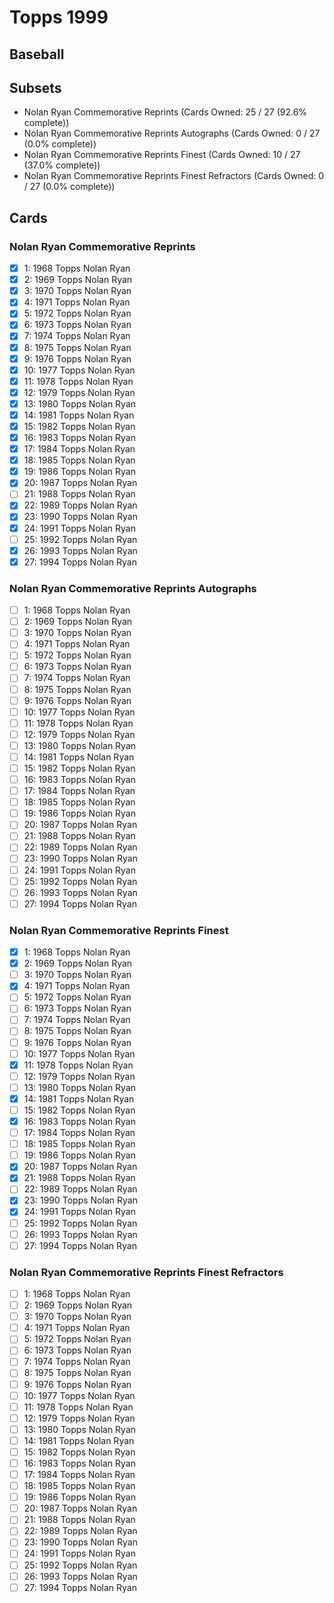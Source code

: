 # Topps 1999 
## Baseball

## Subsets

- Nolan Ryan Commemorative Reprints  (Cards Owned: 25 / 27 (92.6% complete))
- Nolan Ryan Commemorative Reprints Autographs  (Cards Owned: 0 / 27 (0.0% complete))
- Nolan Ryan Commemorative Reprints Finest  (Cards Owned: 10 / 27 (37.0% complete))
- Nolan Ryan Commemorative Reprints Finest Refractors  (Cards Owned: 0 / 27 (0.0% complete))

## Cards

### Nolan Ryan Commemorative Reprints
- [x] 1: 1968 Topps Nolan Ryan<br>
- [x] 2: 1969 Topps Nolan Ryan<br>
- [x] 3: 1970 Topps Nolan Ryan<br>
- [x] 4: 1971 Topps Nolan Ryan<br>
- [x] 5: 1972 Topps Nolan Ryan<br>
- [x] 6: 1973 Topps Nolan Ryan<br>
- [x] 7: 1974 Topps Nolan Ryan<br>
- [x] 8: 1975 Topps Nolan Ryan<br>
- [x] 9: 1976 Topps Nolan Ryan<br>
- [x] 10: 1977 Topps Nolan Ryan<br>
- [x] 11: 1978 Topps Nolan Ryan<br>
- [x] 12: 1979 Topps Nolan Ryan<br>
- [x] 13: 1980 Topps Nolan Ryan<br>
- [x] 14: 1981 Topps Nolan Ryan<br>
- [x] 15: 1982 Topps Nolan Ryan<br>
- [x] 16: 1983 Topps Nolan Ryan<br>
- [x] 17: 1984 Topps Nolan Ryan<br>
- [x] 18: 1985 Topps Nolan Ryan<br>
- [x] 19: 1986 Topps Nolan Ryan<br>
- [x] 20: 1987 Topps Nolan Ryan<br>
- [ ] 21: 1988 Topps Nolan Ryan<br>
- [x] 22: 1989 Topps Nolan Ryan<br>
- [x] 23: 1990 Topps Nolan Ryan<br>
- [x] 24: 1991 Topps Nolan Ryan<br>
- [ ] 25: 1992 Topps Nolan Ryan<br>
- [x] 26: 1993 Topps Nolan Ryan<br>
- [x] 27: 1994 Topps Nolan Ryan<br>
### Nolan Ryan Commemorative Reprints Autographs
- [ ] 1: 1968 Topps Nolan Ryan<br>
- [ ] 2: 1969 Topps Nolan Ryan<br>
- [ ] 3: 1970 Topps Nolan Ryan<br>
- [ ] 4: 1971 Topps Nolan Ryan<br>
- [ ] 5: 1972 Topps Nolan Ryan<br>
- [ ] 6: 1973 Topps Nolan Ryan<br>
- [ ] 7: 1974 Topps Nolan Ryan<br>
- [ ] 8: 1975 Topps Nolan Ryan<br>
- [ ] 9: 1976 Topps Nolan Ryan<br>
- [ ] 10: 1977 Topps Nolan Ryan<br>
- [ ] 11: 1978 Topps Nolan Ryan<br>
- [ ] 12: 1979 Topps Nolan Ryan<br>
- [ ] 13: 1980 Topps Nolan Ryan<br>
- [ ] 14: 1981 Topps Nolan Ryan<br>
- [ ] 15: 1982 Topps Nolan Ryan<br>
- [ ] 16: 1983 Topps Nolan Ryan<br>
- [ ] 17: 1984 Topps Nolan Ryan<br>
- [ ] 18: 1985 Topps Nolan Ryan<br>
- [ ] 19: 1986 Topps Nolan Ryan<br>
- [ ] 20: 1987 Topps Nolan Ryan<br>
- [ ] 21: 1988 Topps Nolan Ryan<br>
- [ ] 22: 1989 Topps Nolan Ryan<br>
- [ ] 23: 1990 Topps Nolan Ryan<br>
- [ ] 24: 1991 Topps Nolan Ryan<br>
- [ ] 25: 1992 Topps Nolan Ryan<br>
- [ ] 26: 1993 Topps Nolan Ryan<br>
- [ ] 27: 1994 Topps Nolan Ryan<br>
### Nolan Ryan Commemorative Reprints Finest
- [x] 1: 1968 Topps Nolan Ryan<br>
- [x] 2: 1969 Topps Nolan Ryan<br>
- [ ] 3: 1970 Topps Nolan Ryan<br>
- [x] 4: 1971 Topps Nolan Ryan<br>
- [ ] 5: 1972 Topps Nolan Ryan<br>
- [ ] 6: 1973 Topps Nolan Ryan<br>
- [ ] 7: 1974 Topps Nolan Ryan<br>
- [ ] 8: 1975 Topps Nolan Ryan<br>
- [ ] 9: 1976 Topps Nolan Ryan<br>
- [ ] 10: 1977 Topps Nolan Ryan<br>
- [x] 11: 1978 Topps Nolan Ryan<br>
- [ ] 12: 1979 Topps Nolan Ryan<br>
- [ ] 13: 1980 Topps Nolan Ryan<br>
- [x] 14: 1981 Topps Nolan Ryan<br>
- [ ] 15: 1982 Topps Nolan Ryan<br>
- [x] 16: 1983 Topps Nolan Ryan<br>
- [ ] 17: 1984 Topps Nolan Ryan<br>
- [ ] 18: 1985 Topps Nolan Ryan<br>
- [ ] 19: 1986 Topps Nolan Ryan<br>
- [x] 20: 1987 Topps Nolan Ryan<br>
- [x] 21: 1988 Topps Nolan Ryan<br>
- [ ] 22: 1989 Topps Nolan Ryan<br>
- [x] 23: 1990 Topps Nolan Ryan<br>
- [x] 24: 1991 Topps Nolan Ryan<br>
- [ ] 25: 1992 Topps Nolan Ryan<br>
- [ ] 26: 1993 Topps Nolan Ryan<br>
- [ ] 27: 1994 Topps Nolan Ryan<br>
### Nolan Ryan Commemorative Reprints Finest Refractors
- [ ] 1: 1968 Topps Nolan Ryan<br>
- [ ] 2: 1969 Topps Nolan Ryan<br>
- [ ] 3: 1970 Topps Nolan Ryan<br>
- [ ] 4: 1971 Topps Nolan Ryan<br>
- [ ] 5: 1972 Topps Nolan Ryan<br>
- [ ] 6: 1973 Topps Nolan Ryan<br>
- [ ] 7: 1974 Topps Nolan Ryan<br>
- [ ] 8: 1975 Topps Nolan Ryan<br>
- [ ] 9: 1976 Topps Nolan Ryan<br>
- [ ] 10: 1977 Topps Nolan Ryan<br>
- [ ] 11: 1978 Topps Nolan Ryan<br>
- [ ] 12: 1979 Topps Nolan Ryan<br>
- [ ] 13: 1980 Topps Nolan Ryan<br>
- [ ] 14: 1981 Topps Nolan Ryan<br>
- [ ] 15: 1982 Topps Nolan Ryan<br>
- [ ] 16: 1983 Topps Nolan Ryan<br>
- [ ] 17: 1984 Topps Nolan Ryan<br>
- [ ] 18: 1985 Topps Nolan Ryan<br>
- [ ] 19: 1986 Topps Nolan Ryan<br>
- [ ] 20: 1987 Topps Nolan Ryan<br>
- [ ] 21: 1988 Topps Nolan Ryan<br>
- [ ] 22: 1989 Topps Nolan Ryan<br>
- [ ] 23: 1990 Topps Nolan Ryan<br>
- [ ] 24: 1991 Topps Nolan Ryan<br>
- [ ] 25: 1992 Topps Nolan Ryan<br>
- [ ] 26: 1993 Topps Nolan Ryan<br>
- [ ] 27: 1994 Topps Nolan Ryan<br>
